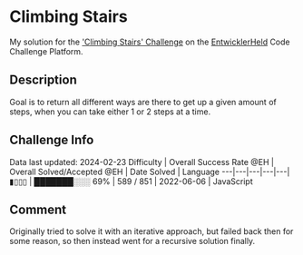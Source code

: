 # Climbing Stairs

My solution for the ['Climbing Stairs' Challenge](https://platform.entwicklerheld.de/challenge/climbing-stairs?technology=JavaScript) on the [EntwicklerHeld](https://platform.entwicklerheld.de/) Code Challenge Platform.

## Description
Goal is to return all different ways are there to get up a given amount of steps, when you can take either 1 or 2 steps at a time.

## Challenge Info
Data last updated: 2024-02-23
Difficulty | Overall Success Rate @EH | Overall Solved/Accepted @EH | Date Solved | Language
---|---|---|---|---|
▮▯▯▯ | ███████░░░ 69% | 589 / 851 | 2022-06-06 | JavaScript

## Comment
Originally tried to solve it with an iterative approach, but failed back then for some reason, so then instead went for a recursive solution finally.